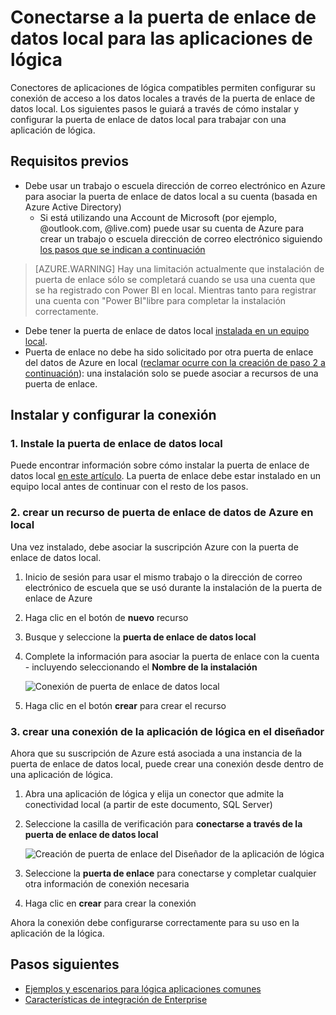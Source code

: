 <properties
   pageTitle="Lógica de aplicaciones de conexión de la puerta de enlace de datos local | Microsoft Azure"
   description="Obtener información sobre cómo crear una conexión a la puerta de enlace de datos local desde una aplicación de lógica."
   services="logic-apps"
   documentationCenter=".net,nodejs,java"
   authors="jeffhollan"
   manager="erikre"
   editor=""/>

<tags
   ms.service="logic-apps"
   ms.devlang="multiple"
   ms.topic="article"
   ms.tgt_pltfrm="na"
   ms.workload="integration"
   ms.date="07/05/2016"
   ms.author="jehollan"/>

# <a name="connect-to-the-on-premises-data-gateway-for-logic-apps"></a>Conectarse a la puerta de enlace de datos local para las aplicaciones de lógica

Conectores de aplicaciones de lógica compatibles permiten configurar su conexión de acceso a los datos locales a través de la puerta de enlace de datos local.  Los siguientes pasos le guiará a través de cómo instalar y configurar la puerta de enlace de datos local para trabajar con una aplicación de lógica.

## <a name="prerequisites"></a>Requisitos previos

* Debe usar un trabajo o escuela dirección de correo electrónico en Azure para asociar la puerta de enlace de datos local a su cuenta (basada en Azure Active Directory)
    * Si está utilizando una Account de Microsoft (por ejemplo, @outlook.com, @live.com) puede usar su cuenta de Azure para crear un trabajo o escuela dirección de correo electrónico siguiendo [los pasos que se indican a continuación](../virtual-machines/virtual-machines-windows-create-aad-work-id.md#locate-your-default-directory-in-the-azure-classic-portal)

> [AZURE.WARNING] Hay una limitación actualmente que instalación de puerta de enlace sólo se completará cuando se usa una cuenta que se ha registrado con Power BI en local.  Mientras tanto para registrar una cuenta con "Power BI"libre para completar la instalación correctamente.

* Debe tener la puerta de enlace de datos local [instalada en un equipo local](app-service-logic-gateway-install.md).
* Puerta de enlace no debe ha sido solicitado por otra puerta de enlace del datos de Azure en local ([reclamar ocurre con la creación de paso 2 a continuación](#2-create-an-azure-on-premises-data-gateway-resource)): una instalación solo se puede asociar a recursos de una puerta de enlace.

## <a name="installing-and-configuring-the-connection"></a>Instalar y configurar la conexión

### <a name="1-install-the-on-premises-data-gateway"></a>1. Instale la puerta de enlace de datos local

Puede encontrar información sobre cómo instalar la puerta de enlace de datos local [en este artículo](app-service-logic-gateway-install.md).  La puerta de enlace debe estar instalado en un equipo local antes de continuar con el resto de los pasos.

### <a name="2-create-an-azure-on-premises-data-gateway-resource"></a>2. crear un recurso de puerta de enlace de datos de Azure en local

Una vez instalado, debe asociar la suscripción Azure con la puerta de enlace de datos local.

1. Inicio de sesión para usar el mismo trabajo o la dirección de correo electrónico de escuela que se usó durante la instalación de la puerta de enlace de Azure
1. Haga clic en el botón de **nuevo** recurso
1. Busque y seleccione la **puerta de enlace de datos local**
1. Complete la información para asociar la puerta de enlace con la cuenta - incluyendo seleccionando el **Nombre de la instalación**

    ![Conexión de puerta de enlace de datos local][1]
1. Haga clic en el botón **crear** para crear el recurso

### <a name="3-create-a-logic-app-connection-in-the-designer"></a>3. crear una conexión de la aplicación de lógica en el diseñador

Ahora que su suscripción de Azure está asociada a una instancia de la puerta de enlace de datos local, puede crear una conexión desde dentro de una aplicación de lógica.

1. Abra una aplicación de lógica y elija un conector que admite la conectividad local (a partir de este documento, SQL Server)
1. Seleccione la casilla de verificación para **conectarse a través de la puerta de enlace de datos local**

    ![Creación de puerta de enlace del Diseñador de la aplicación de lógica][2]
1. Seleccione la **puerta de enlace** para conectarse y completar cualquier otra información de conexión necesaria
1. Haga clic en **crear** para crear la conexión

Ahora la conexión debe configurarse correctamente para su uso en la aplicación de la lógica.  

## <a name="next-steps"></a>Pasos siguientes
- [Ejemplos y escenarios para lógica aplicaciones comunes](app-service-logic-examples-and-scenarios.md)
- [Características de integración de Enterprise](app-service-logic-enterprise-integration-overview.md)

<!-- Image references -->
[1]: ./media/app-service-logic-gateway-connection/createblade.PNG
[2]: ./media/app-service-logic-gateway-connection/blankconnection.PNG
[3]: ./media/app-service-logic-gateway-connection/checkbox.PNG
